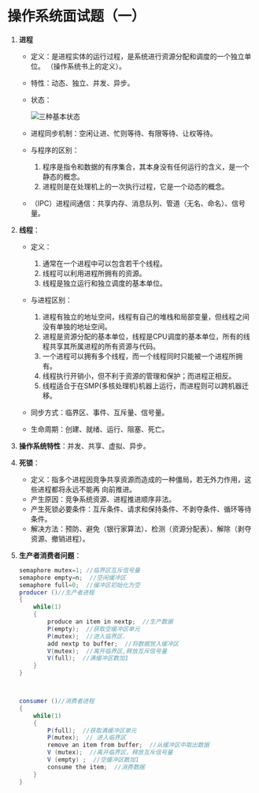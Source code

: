  操作系统面试题（一）
===

1. **进程**

   - 定义：是进程实体的运行过程，是系统进行资源分配和调度的一个独立单位。 （操作系统书上的定义）。

   - 特性：动态、独立、并发、异步。

   - 状态：

     ![三种基本状态](https://img-blog.csdn.net/20170627102104930)

   - 进程同步机制：空闲让进、忙则等待、有限等待、让权等待。

   - 与程序的区别：

     1. 程序是指令和数据的有序集合，其本身没有任何运行的含义，是一个静态的概念。 
     2. 进程则是在处理机上的一次执行过程，它是一个动态的概念。

   - （IPC）进程间通信：共享内存、消息队列、管道（无名、命名）、信号量。

2. **线程**：

   - 定义：
     1. 通常在一个进程中可以包含若干个线程。
     2. 线程可以利用进程所拥有的资源。
     3. 线程是独立运行和独立调度的基本单位。

   - 与进程区别：
     1. 进程有独立的地址空间，线程有自己的堆栈和局部变量，但线程之间没有单独的地址空间。
     2. 进程是资源分配的基本单位，线程是CPU调度的基本单位，所有的线程共享其所属进程的所有资源与代码。
     3. 一个进程可以拥有多个线程，而一个线程同时只能被一个进程所拥有。
     4. 线程执行开销小，但不利于资源的管理和保护；而进程正相反。
     5. 线程适合于在SMP(多核处理机)机器上运行，而进程则可以跨机器迁移。
   - 同步方式：临界区、事件、互斥量、信号量。
   - 生命周期：创建、就绪、运行、阻塞、死亡。

3. **操作系统特性**：并发、共享、虚拟、异步。

4. **死锁**：

   - 定义：指多个进程因竞争共享资源而造成的一种僵局，若无外力作用，这些进程都将永远不能再 向前推进。
   - 产生原因：竞争系统资源、进程推进顺序非法。
   - 产生死锁必要条件：互斥条件、请求和保持条件、不剥夺条件、循环等待条件。
   - 解决方法：预防、避免（银行家算法）、检测（资源分配表）、解除（剥夺资源、撤销进程）。

5. **生产者消费者问题**：

   ```java
   semaphore mutex=1; //临界区互斥信号量
   semaphore empty=n;  //空闲缓冲区
   semaphore full=0;  //缓冲区初始化为空
   producer ()//生产者进程 
   {
       while(1)
       {
           produce an item in nextp;  //生产数据
           P(empty);  //获取空缓冲区单元
           P(mutex);  //进入临界区.
           add nextp to buffer;  //将数据放入缓冲区
           V(mutex);  //离开临界区,释放互斥信号量
           V(full);  //满缓冲区数加1
       }
   }



   consumer ()//消费者进程
   {
       while(1)
       {
           P(full);  //获取满缓冲区单元
           P(mutex);  // 进入临界区
           remove an item from buffer;  //从缓冲区中取出数据
           V (mutex);  //离开临界区，释放互斥信号量
           V (empty) ;  //空缓冲区数加1
           consume the item;  //消费数据
       }
   }
   ```

   